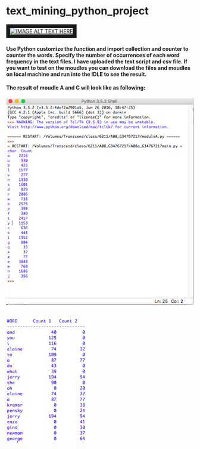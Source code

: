 # text_mining_python_project
<a href="http://www.youtube.com/watch?feature=player_embedded&v=b4VgZPN2r4k" target="_blank"><img src="http://img.youtube.com/vi/b4VgZPN2r4k/0.jpg" alt="IMAGE ALT TEXT HERE" width="240" height="180" border="10" /></a>
#### Use Python customize the function and import collection and counter to counter the words. Specify the number of occurrences of each word frequency in the text files. I have uploaded the text script and csv file. If you want to test on the moudles you can download the files and moudles on local machine and run into the IDLE to see the result.
#### The result of moudle A and C will look like as following:
###### ![alt text](/a.png "Description goes here")
###### ![alt text](/c.png "Description goes here")
